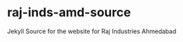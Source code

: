 raj-inds-amd-source
===================

Jekyll Source for the website for Raj Industries Ahmedabad
